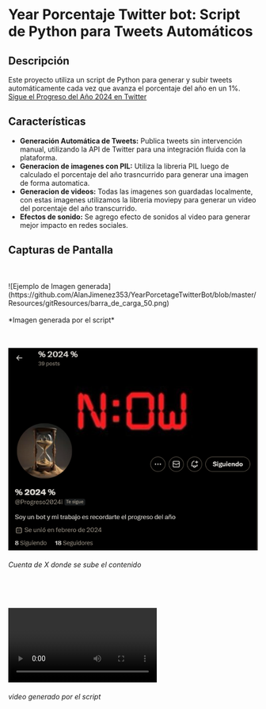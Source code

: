 # Year Porcentaje Twitter bot: Script de Python para Tweets Automáticos 

## Descripción
Este proyecto utiliza un script de Python para generar y subir tweets automáticamente cada vez que avanza el porcentaje del año en un 1%.
<br>
[Sigue el Progreso del Año 2024 en Twitter](https://x.com/Progreso2024)

## Características
- **Generación Automática de Tweets:** Publica tweets sin intervención manual, utilizando la API de Twitter para una integración fluida con la plataforma.
- **Generacion de imagenes con PIL:** Utiliza  la libreria PIL luego de calculado el porcentaje del año trasncurrido para generar una imagen de forma automatica.
- **Generacion de videos:** Todas las imagenes son guardadas localmente, con estas imagenes utilizamos la libreria moviepy para generar un video del porcentaje del año transcurrido.
- **Efectos de sonido:** Se agrego efecto de sonidos al video para generar mejor impacto en redes sociales.


## Capturas de Pantalla
<br>
<br>
![Ejemplo de Imagen generada](https://github.com/AlanJimenez353/YearPorcetageTwitterBot/blob/master/Resources/gitResources/barra_de_carga_50.png)
<br>
<br>
*Imagen generada por el script*
<br>
<br>
<br>

![Cuenta de X](https://github.com/AlanJimenez353/YearPorcetageTwitterBot/blob/master/Resources/gitResources/Account.png)
<br>
<br>
*Cuenta de X donde se sube el contenido*

<br>
<br>
<br>

![Ejemplo de Video Generado](https://github.com/AlanJimenez353/YearPorcetageTwitterBot/blob/master/Resources/gitResources/video_porcentaje.mp4)
<br>
<br>
*video generado por el script*

